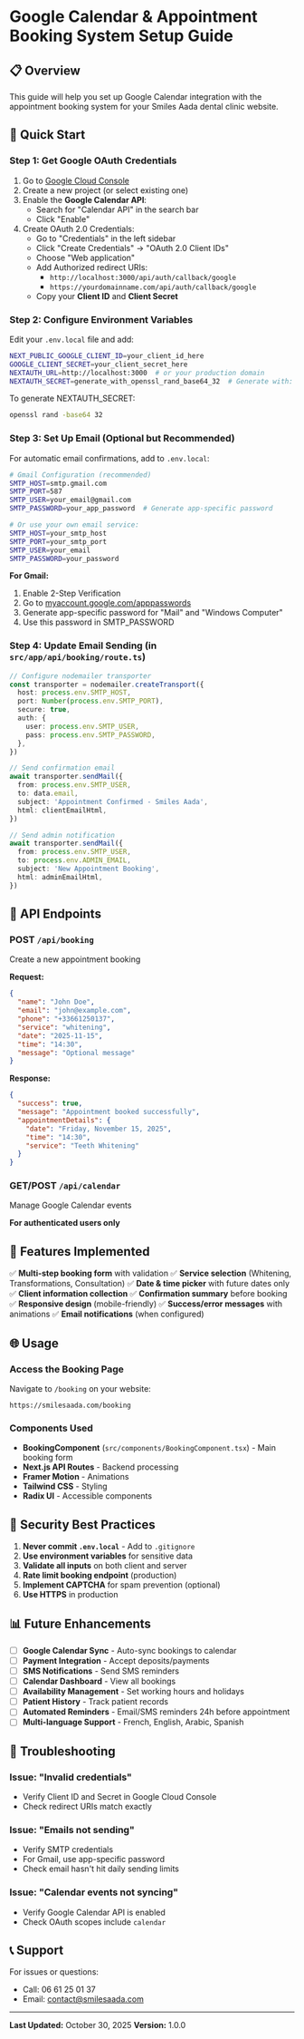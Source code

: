 # Google Calendar & Appointment Booking System Setup Guide

## 📋 Overview

This guide will help you set up Google Calendar integration with the appointment booking system for your Smiles Aada dental clinic website.

## 🚀 Quick Start

### Step 1: Get Google OAuth Credentials

1. Go to [Google Cloud Console](https://console.cloud.google.com/)
2. Create a new project (or select existing one)
3. Enable the **Google Calendar API**:
   - Search for "Calendar API" in the search bar
   - Click "Enable"
4. Create OAuth 2.0 Credentials:
   - Go to "Credentials" in the left sidebar
   - Click "Create Credentials" → "OAuth 2.0 Client IDs"
   - Choose "Web application"
   - Add Authorized redirect URIs:
     - `http://localhost:3000/api/auth/callback/google`
     - `https://yourdomainname.com/api/auth/callback/google`
   - Copy your **Client ID** and **Client Secret**

### Step 2: Configure Environment Variables

Edit your `.env.local` file and add:

```bash
NEXT_PUBLIC_GOOGLE_CLIENT_ID=your_client_id_here
GOOGLE_CLIENT_SECRET=your_client_secret_here
NEXTAUTH_URL=http://localhost:3000  # or your production domain
NEXTAUTH_SECRET=generate_with_openssl_rand_base64_32  # Generate with: openssl rand -base64 32
```

To generate NEXTAUTH_SECRET:
```bash
openssl rand -base64 32
```

### Step 3: Set Up Email (Optional but Recommended)

For automatic email confirmations, add to `.env.local`:

```bash
# Gmail Configuration (recommended)
SMTP_HOST=smtp.gmail.com
SMTP_PORT=587
SMTP_USER=your_email@gmail.com
SMTP_PASSWORD=your_app_password  # Generate app-specific password

# Or use your own email service:
SMTP_HOST=your_smtp_host
SMTP_PORT=your_smtp_port
SMTP_USER=your_email
SMTP_PASSWORD=your_password
```

**For Gmail:**
1. Enable 2-Step Verification
2. Go to [myaccount.google.com/apppasswords](https://myaccount.google.com/apppasswords)
3. Generate app-specific password for "Mail" and "Windows Computer"
4. Use this password in SMTP_PASSWORD

### Step 4: Update Email Sending (in `src/app/api/booking/route.ts`)

```typescript
// Configure nodemailer transporter
const transporter = nodemailer.createTransport({
  host: process.env.SMTP_HOST,
  port: Number(process.env.SMTP_PORT),
  secure: true,
  auth: {
    user: process.env.SMTP_USER,
    pass: process.env.SMTP_PASSWORD,
  },
})

// Send confirmation email
await transporter.sendMail({
  from: process.env.SMTP_USER,
  to: data.email,
  subject: 'Appointment Confirmed - Smiles Aada',
  html: clientEmailHtml,
})

// Send admin notification
await transporter.sendMail({
  from: process.env.SMTP_USER,
  to: process.env.ADMIN_EMAIL,
  subject: 'New Appointment Booking',
  html: adminEmailHtml,
})
```

## 📅 API Endpoints

### POST `/api/booking`
Create a new appointment booking

**Request:**
```json
{
  "name": "John Doe",
  "email": "john@example.com",
  "phone": "+33661250137",
  "service": "whitening",
  "date": "2025-11-15",
  "time": "14:30",
  "message": "Optional message"
}
```

**Response:**
```json
{
  "success": true,
  "message": "Appointment booked successfully",
  "appointmentDetails": {
    "date": "Friday, November 15, 2025",
    "time": "14:30",
    "service": "Teeth Whitening"
  }
}
```

### GET/POST `/api/calendar`
Manage Google Calendar events

**For authenticated users only**

## 🔧 Features Implemented

✅ **Multi-step booking form** with validation
✅ **Service selection** (Whitening, Transformations, Consultation)
✅ **Date & time picker** with future dates only
✅ **Client information collection**
✅ **Confirmation summary** before booking
✅ **Responsive design** (mobile-friendly)
✅ **Success/error messages** with animations
✅ **Email notifications** (when configured)

## 🌐 Usage

### Access the Booking Page

Navigate to `/booking` on your website:
```
https://smilesaada.com/booking
```

### Components Used

- **BookingComponent** (`src/components/BookingComponent.tsx`) - Main booking form
- **Next.js API Routes** - Backend processing
- **Framer Motion** - Animations
- **Tailwind CSS** - Styling
- **Radix UI** - Accessible components

## 🔐 Security Best Practices

1. **Never commit `.env.local`** - Add to `.gitignore`
2. **Use environment variables** for sensitive data
3. **Validate all inputs** on both client and server
4. **Rate limit booking endpoint** (production)
5. **Implement CAPTCHA** for spam prevention (optional)
6. **Use HTTPS** in production

## 📊 Future Enhancements

- [ ] **Google Calendar Sync** - Auto-sync bookings to calendar
- [ ] **Payment Integration** - Accept deposits/payments
- [ ] **SMS Notifications** - Send SMS reminders
- [ ] **Calendar Dashboard** - View all bookings
- [ ] **Availability Management** - Set working hours and holidays
- [ ] **Patient History** - Track patient records
- [ ] **Automated Reminders** - Email/SMS reminders 24h before appointment
- [ ] **Multi-language Support** - French, English, Arabic, Spanish

## 🐛 Troubleshooting

### Issue: "Invalid credentials"
- Verify Client ID and Secret in Google Cloud Console
- Check redirect URIs match exactly

### Issue: "Emails not sending"
- Verify SMTP credentials
- For Gmail, use app-specific password
- Check email hasn't hit daily sending limits

### Issue: "Calendar events not syncing"
- Verify Google Calendar API is enabled
- Check OAuth scopes include `calendar`

## 📞 Support

For issues or questions:
- Call: 06 61 25 01 37
- Email: contact@smilesaada.com

---

**Last Updated:** October 30, 2025
**Version:** 1.0.0
